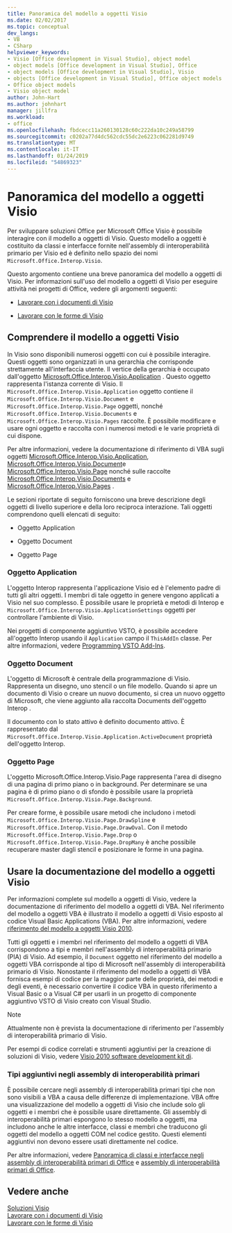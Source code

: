 ```yaml
---
title: Panoramica del modello a oggetti Visio
ms.date: 02/02/2017
ms.topic: conceptual
dev_langs:
- VB
- CSharp
helpviewer_keywords:
- Visio [Office development in Visual Studio], object model
- object models [Office development in Visual Studio], Office
- object models [Office development in Visual Studio], Visio
- objects [Office development in Visual Studio], Office object models
- Office object models
- Visio object model
author: John-Hart
ms.author: johnhart
manager: jillfra
ms.workload:
- office
ms.openlocfilehash: fbdcecc11a260130128c60c222da10c249a58799
ms.sourcegitcommit: c0202a77d4dc562cdc55dc2e6223c062281d9749
ms.translationtype: MT
ms.contentlocale: it-IT
ms.lasthandoff: 01/24/2019
ms.locfileid: "54869323"
---
```

# <a name="visio-object-model-overview"></a>Panoramica del modello a oggetti Visio
  Per sviluppare soluzioni Office per Microsoft Office Visio è possibile interagire con il modello a oggetti di Visio. Questo modello a oggetti è costituito da classi e interfacce fornite nell'assembly di interoperabilità primario per Visio ed è definito nello spazio dei nomi `Microsoft.Office.Interop.Visio`.  
  
 Questo argomento contiene una breve panoramica del modello a oggetti di Visio. Per informazioni sull'uso del modello a oggetti di Visio per eseguire attività nei progetti di Office, vedere gli argomenti seguenti:  
  
-   [Lavorare con i documenti di Visio](../vsto/working-with-visio-documents.md)  
  
-   [Lavorare con le forme di Visio](../vsto/working-with-visio-shapes.md)  
  
## <a name="understand-the-visio-object-model"></a>Comprendere il modello a oggetti Visio  
 In Visio sono disponibili numerosi oggetti con cui è possibile interagire. Questi oggetti sono organizzati in una gerarchia che corrisponde strettamente all'interfaccia utente. Il vertice della gerarchia è occupato dall'oggetto [Microsoft.Office.Interop.Visio.Application](/office/vba/api/Visio.Application) . Questo oggetto rappresenta l'istanza corrente di Visio. Il `Microsoft.Office.Interop.Visio.Application` oggetto contiene il `Microsoft.Office.Interop.Visio.Document` e `Microsoft.Office.Interop.Visio.Page` oggetti, nonché `Microsoft.Office.Interop.Visio.Documents` e `Microsoft.Office.Interop.Visio.Pages` raccolte. È possibile modificare e usare ogni oggetto e raccolta con i numerosi metodi e le varie proprietà di cui dispone.  
  
 Per altre informazioni, vedere la documentazione di riferimento di VBA sugli oggetti [Microsoft.Office.Interop.Visio.Application](/office/vba/api/Visio.Application), [Microsoft.Office.Interop.Visio.Document](/office/vba/api/Visio.Document)e [Microsoft.Office.Interop.Visio.Page](/office/vba/api/Visio.Page) nonché sulle raccolte [Microsoft.Office.Interop.Visio.Documents](/office/vba/api/Visio.Documents) e [Microsoft.Office.Interop.Visio.Pages](/office/vba/api/Visio.Pages) .  
  
 Le sezioni riportate di seguito forniscono una breve descrizione degli oggetti di livello superiore e della loro reciproca interazione. Tali oggetti comprendono quelli elencati di seguito:  
  
-   Oggetto Application  
  
-   Oggetto Document  
  
-   Oggetto Page  
  
### <a name="application-object"></a>Oggetto Application  
 L'oggetto Interop rappresenta l'applicazione Visio ed è l'elemento padre di tutti gli altri oggetti. I membri di tale oggetto in genere vengono applicati a Visio nel suo complesso. È possibile usare le proprietà e metodi di Interop e `Microsoft.Office.Interop.Visio.ApplicationSettings` oggetti per controllare l'ambiente di Visio.  
  
 Nei progetti di componente aggiuntivo VSTO, è possibile accedere all'oggetto Interop usando il `Application` campo il `ThisAddIn` classe. Per altre informazioni, vedere [Programming VSTO Add-Ins](../vsto/programming-vsto-add-ins.md).  
  
### <a name="document-object"></a>Oggetto Document  
 L'oggetto di Microsoft è centrale della programmazione di Visio. Rappresenta un disegno, uno stencil o un file modello. Quando si apre un documento di Visio o creare un nuovo documento, si crea un nuovo oggetto di Microsoft, che viene aggiunto alla raccolta Documents dell'oggetto Interop .  
  
 Il documento con lo stato attivo è definito documento attivo. È rappresentato dal `Microsoft.Office.Interop.Visio.Application.ActiveDocument` proprietà dell'oggetto Interop.  
  
### <a name="page-object"></a>Oggetto Page  
 L'oggetto Microsoft.Office.Interop.Visio.Page rappresenta l'area di disegno di una pagina di primo piano o in background. Per determinare se una pagina è di primo piano o di sfondo è possibile usare la proprietà `Microsoft.Office.Interop.Visio.Page.Background`.  
  
 Per creare forme, è possibile usare metodi che includono i metodi `Microsoft.Office.Interop.Visio.Page.DrawSpline` e `Microsoft.Office.Interop.Visio.Page.DrawOval`. Con il metodo `Microsoft.Office.Interop.Visio.Page.Drop` o `Microsoft.Office.Interop.Visio.Page.DropMany` è anche possibile recuperare master dagli stencil e posizionare le forme in una pagina.  
  
## <a name="use-the-visio-object-model-documentation"></a>Usare la documentazione del modello a oggetti Visio  
 Per informazioni complete sul modello a oggetti di Visio, vedere la documentazione di riferimento del modello a oggetti di VBA. Nel riferimento del modello a oggetti VBA è illustrato il modello a oggetti di Visio esposto al codice Visual Basic Applications (VBA). Per altre informazioni, vedere [riferimento del modello a oggetti Visio 2010](http://go.microsoft.com/fwlink/?LinkId=199775).  
  
 Tutti gli oggetti e i membri nel riferimento del modello a oggetti di VBA corrispondono a tipi e membri nell'assembly di interoperabilità primario (PIA) di Visio. Ad esempio, il `Document` oggetto nel riferimento del modello a oggetti VBA corrisponde al tipo di Microsoft nell'assembly di interoperabilità primario di Visio. Nonostante il riferimento del modello a oggetti di VBA fornisca esempi di codice per la maggior parte delle proprietà, dei metodi e degli eventi, è necessario convertire il codice VBA in questo riferimento a Visual Basic o a Visual C# per usarli in un progetto di componente aggiuntivo VSTO di Visio creato con Visual Studio.  
  
> [!NOTE]  
>  Attualmente non è prevista la documentazione di riferimento per l'assembly di interoperabilità primario di Visio.  
  
 Per esempi di codice correlati e strumenti aggiuntivi per la creazione di soluzioni di Visio, vedere [Visio 2010 software development kit di](http://go.microsoft.com/fwlink/?LinkId=196501).  
  
### <a name="additional-types-in-primary-interop-assemblies"></a>Tipi aggiuntivi negli assembly di interoperabilità primari  
 È possibile cercare negli assembly di interoperabilità primari tipi che non sono visibili a VBA a causa delle differenze di implementazione. VBA offre una visualizzazione del modello a oggetti di Visio che include solo gli oggetti e i membri che è possibile usare direttamente. Gli assembly di interoperabilità primari espongono lo stesso modello a oggetti, ma includono anche le altre interfacce, classi e membri che traducono gli oggetti del modello a oggetti COM nel codice gestito. Questi elementi aggiuntivi non devono essere usati direttamente nel codice.  
  
 Per altre informazioni, vedere [Panoramica di classi e interfacce negli assembly di interoperabilità primari di Office](http://go.microsoft.com/fwlink/?LinkId=189592) e [assembly di interoperabilità primari di Office](../vsto/office-primary-interop-assemblies.md).  
  
## <a name="see-also"></a>Vedere anche  
 [Soluzioni Visio](../vsto/visio-solutions.md)   
 [Lavorare con i documenti di Visio](../vsto/working-with-visio-documents.md)   
 [Lavorare con le forme di Visio](../vsto/working-with-visio-shapes.md)  
